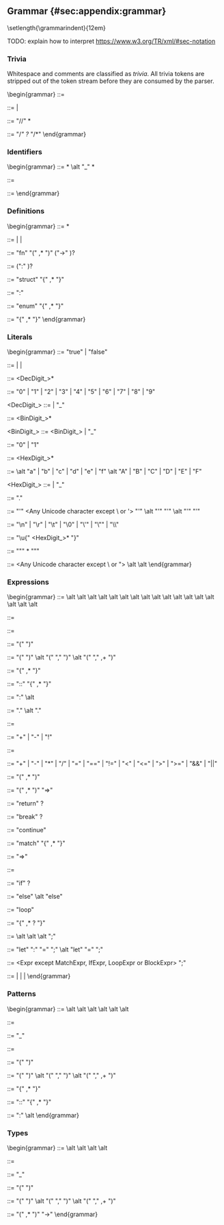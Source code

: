 ## Grammar {#sec:appendix:grammar}

\setlength{\grammarindent}{12em}

TODO: explain how to interpret
https://www.w3.org/TR/xml/#sec-notation

### Trivia
Whitespace and comments are classified as *trivia*. All trivia tokens are
stripped out of the token stream before they are consumed by the parser.

\begin{grammar}
<Whitespace> ::= <Any Unicode character with the property White_Space>

<Comment> ::= <LineComment> | <BlockComment>

<LineComment> ::= "//" <Any Unicode character except newline>*

<BlockComment> ::= "/*" <Any Unicode character> <BlockComment>? <Any Unicode character>* "/*"
\end{grammar}

### Identifiers
\begin{grammar}
<Ident> ::= <IdentStart> <IdentContinue>*
       \alt "_" <IdentContinue>*

<IdentStart> ::= <Any Unicode character with the property XID_Start>

<IdentContinue> ::= <Any Unicode character with the property XID_Continue>
\end{grammar}

### Definitions
\begin{grammar}
<Program> ::= <Decl>*

<Def> ::= <FnDef> | <StructDef> | <EnumDef>

<FnDef> ::= "fn" <Ident> "(" <Param>,* ")" ("->" <Type>)? <BlockExpr>

<Param> ::= <Pat> (":" <Type>)?

<StructDef> ::= "struct" <Ident> "{" <StructField>,* "}"

<StructField> ::= <Ident> ":" <Type>

<EnumDef> ::= "enum" <Ident> "{" <EnumVariant>,* "}"

<EnumVariant> ::= <Ident> "{" <StructField>,* "}"
\end{grammar}

### Literals
\begin{grammar}
<BoolLit> ::= "true" | "false"

<IntLit> ::= <DecLit> | <BinLit> | <HexLit>

<DecLit> ::= <DecDigit> <DecDigit_>*

<DecDigit> ::= "0" | "1" | "2" | "3" | "4" | "5" | "6" | "7" | "8" | "9"

<DecDigit_> ::= <DecDigit> | "_"

<BinLit> ::= <BinDigit> <BinDigit_>*

<BinDigit_> ::= <BinDigit_> | "_"

<BinDigit> ::= "0" | "1"

<HexLit> ::= <HexDigit> <HexDigit_>*

<HexDigit> ::= <DecDigit> 
\alt "a" | "b" | "c" | "d" | "e" | "f"
\alt "A" | "B" | "C" | "D" | "E" | "F"

<HexDigit_> ::= <HexDigit> | "_"

<FloatLit> ::= <DecLit> "." <DecLit>

<CharLit> ::= "'" <Any Unicode character except \\ or '> "'"
         \alt "'" <EscapeChar> "'"
         \alt "'" <UnicodeChar> "'"

<EscapeChar> ::= "\\n" | "\\r" | "\\t" | "\\0" | "\\'" | "\\\"" | "\\\\"

<UnicodeChar> ::= "\\u{" <HexDigit> <HexDigit_>* "}"

<StringLit> ::= "\"" <StringChar>* "\""

<StringChar> ::= <Any Unicode character except \\ or ">
            \alt <EscapeChar>
            \alt <UnicodeChar>
\end{grammar}

### Expressions
\begin{grammar}
<Expr> ::= <LitExpr>
      \alt <VarExpr>
      \alt <ParenExpr>
      \alt <TupleExpr>
      \alt <StructExpr>
      \alt <EnumExpr>
      \alt <FieldExpr>
      \alt <UnopExpr>
      \alt <BinopExpr>
      \alt <CallExpr>
      \alt <LambdaExpr>
      \alt <ReturnExpr>
      \alt <BreakExpr>
      \alt <ContinueExpr>
      \alt <MatchExpr>
      \alt <IfExpr>
      \alt <LoopExpr>
      \alt <BlockExpr>

<LitExpr> ::= <Lit>

<VarExpr> ::= <Ident>

<ParenExpr> ::= "(" <Expr> ")"

<TupleExpr> ::= "(" ")"
           \alt "(" <Expr> "," ")"
           \alt "(" <Expr> "," <Expr>,+ ")"

<StructExpr> ::= <Ident> "{" <InitExpr>,* "}"

<EnumExpr> ::= <Ident> "::" <Ident> "{" <InitExpr>,* "}"

<InitExpr> ::= <Ident> ":" <Expr>
          \alt <Ident>

<FieldExpr> ::= <Expr> "." <Ident>
           \alt <Expr> "." <DecLit>

<UnopExpr> ::= <Unop> <Expr>

<Unop> ::= "+" | "-" | "!"

<BinopExpr> ::= <Expr> <Binop> <Expr>

<Binop> ::= "+" | "-" | "*" | "/" | "=" | "==" | "!=" | "<" | "<=" | ">" | ">=" | "&&" | "||"

<CallExpr> ::= <Expr> "(" <Expr>,* ")"

<LambdaExpr> ::= "(" <Param>,* ")" "=>" <Expr>

<ReturnExpr> ::= "return" <Expr>?

<BreakExpr> ::= "break" <Expr>?

<ContinueExpr> ::= "continue"

<MatchExpr> ::= "match" <ExprNoStruct> "{" <MatchCase>,* "}"

<MatchCase> ::= <Pat> "=>" <Expr>

<ExprNoStruct> ::= <Expr except StructExpr or EnumExpr>

<IfExpr> ::= "if" <ExprNoStruct> <BlockExpr> <ElseExpr>?

<ElseExpr> ::= "else" <IfExpr>
          \alt "else" <BlockExpr>

<LoopExpr> ::= "loop" <BlockExpr>

<BlockExpr> ::= "{" <Stmt>,* <Expr>? "}"

<Stmt> ::= <LetStmt> 
      \alt <ExprStmt> 
      \alt <BlockLikeExprStmt> 
      \alt ";"

<LetStmt> ::= "let" <Pat> ":" <Type> "=" <Expr> ";"
         \alt "let" <Pat> "=" <Expr> ";"

<ExprStmt> ::= <Expr except MatchExpr, IfExpr, LoopExpr or BlockExpr> ";"

<BlockLikeExprStmt> ::= <MatchExpr> | <IfExpr> | <LoopExpr> | <BlockExpr>
\end{grammar}

### Patterns
\begin{grammar}
<Pat> ::= <LitPat>
     \alt <VarPat>
     \alt <IgnorePat>
     \alt <ParenPat>
     \alt <TuplePat>
     \alt <StructPat>
     \alt <EnumPat>

<LitPat> ::= <Lit>

<IgnorePat> ::= "_"

<VarPat> ::= <Ident>

<ParenPat> ::= "(" <Pat> ")"

<TuplePat> ::= "(" ")"
           \alt "(" <Pat> "," ")"
           \alt "(" <Pat> "," <Pat>,+ ")"

<StructPat> ::= <Ident> "{" <FieldPat>,* "}"

<EnumPat> ::= <Ident> "::" <Ident> "{" <FieldPat>,* "}"

<FieldPat> ::= <Ident> ":" <Pat>
          \alt <Ident>
\end{grammar}

### Types
\begin{grammar}
<Type> ::= <VarType>
      \alt <InferType>
      \alt <ParenType>
      \alt <TupleType>
      \alt <FnType>

<VarType> ::= <Ident>

<InferType> ::= "_"

<ParenType> ::= "(" <Type> ")"

<TupleType> ::= "(" ")"
           \alt "(" <Type> "," ")"
           \alt "(" <Type> "," <Type>,+ ")"

<FnType> ::= "(" <Type>,* ")" "->" <Type>
\end{grammar}
